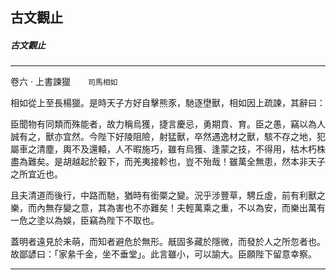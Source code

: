 

## 古文觀止

##### 古文觀止

* * *

卷六 ‧ 上書諫獵　　`司馬相如`

相如從上至長楊獵。是時天子方好自擊熊豕，馳逐壄獸，相如因上疏諫，其辭曰：

臣聞物有同類而殊能者，故力稱烏獲，捷言慶忌，勇期賁、育。臣之愚，竊以為人誠有之，獸亦宜然。今陛下好陵阻險，射猛獸，卒然遇逸材之獸，駭不存之地，犯屬車之清塵，輿不及還轅，人不暇施巧，雖有烏獲、逢蒙之技，不得用，枯木朽株盡為難矣。是胡越起於轂下，而羌夷接軫也，豈不殆哉！雖萬全無患，然本非天子之所宜近也。

且夫清道而後行，中路而馳，猶時有銜橜之變。況乎涉豐草，騁丘虛，前有利獸之樂，而內無存變之意，其為害也不亦難矣！夫輕萬乘之重，不以為安，而樂出萬有一危之塗以為娛，臣竊為陛下不取也。

蓋明者遠見於未萌，而知者避危於無形。旤固多藏於隱微，而發於人之所忽者也。故鄙諺曰：「家絫千金，坐不垂堂」。此言雖小，可以諭大。臣願陛下留意幸察。

* * *

